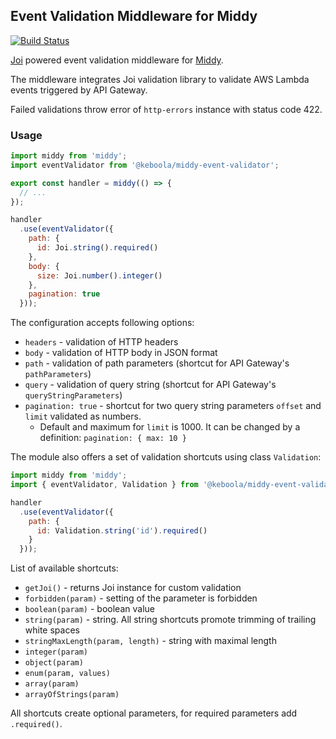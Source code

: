 ## Event Validation Middleware for Middy

[![Build Status](https://travis-ci.org/keboola/middy-event-validator.svg?branch=master)](https://travis-ci.org/keboola/middy-event-validator)

[Joi](https://github.com/hapijs/joi) powered event validation middleware for [Middy](https://middy.js.org/).

The middleware integrates Joi validation library to validate AWS Lambda events triggered by API Gateway.

Failed validations throw error of `http-errors` instance with status code 422.

### Usage

```javascript
import middy from 'middy';
import eventValidator from '@keboola/middy-event-validator';

export const handler = middy(() => {
  // ...
});

handler
  .use(eventValidator({
    path: {
      id: Joi.string().required()
    },
    body: {
      size: Joi.number().integer()
    },
    pagination: true
  }));
```

The configuration accepts following options:
- `headers` - validation of HTTP headers
- `body` - validation of HTTP body in JSON format
- `path` - validation of path parameters (shortcut for API Gateway's `pathParameters`)
- `query` - validation of query string (shortcut for API Gateway's `queryStringParameters`)
- `pagination: true` - shortcut for two query string parameters `offset` and `limit` validated as numbers. 
  - Default and maximum for `limit` is 1000. It can be changed by a definition: `pagination: { max: 10 }` 


The module also offers a set of validation shortcuts using class `Validation`:

```javascript
import middy from 'middy';
import { eventValidator, Validation } from '@keboola/middy-event-validator';

handler
  .use(eventValidator({
    path: {
      id: Validation.string('id').required()
    }
  }));
```

List of available shortcuts:

- `getJoi()` - returns Joi instance for custom validation
- `forbidden(param)` - setting of the parameter is forbidden
- `boolean(param)` - boolean value
- `string(param)` - string. All string shortcuts promote trimming of trailing white spaces
- `stringMaxLength(param, length)` - string with maximal length
- `integer(param)`
- `object(param)`
- `enum(param, values)`
- `array(param)`
- `arrayOfStrings(param)`

All shortcuts create optional parameters, for required parameters add `.required()`.
